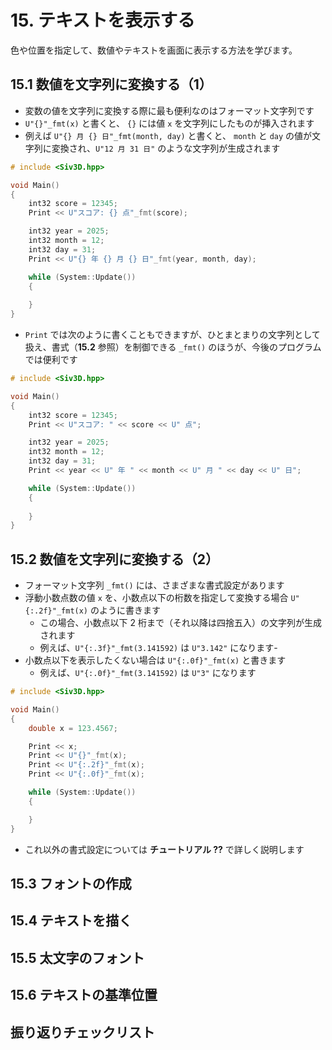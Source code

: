 # 15. テキストを表示する
色や位置を指定して、数値やテキストを画面に表示する方法を学びます。

## 15.1 数値を文字列に変換する（1）
- 変数の値を文字列に変換する際に最も便利なのはフォーマット文字列です
- `U"{}"_fmt(x)` と書くと、 `{}` には値 `x` を文字列にしたものが挿入されます
- 例えば `U"{} 月 {} 日"_fmt(month, day)` と書くと、 `month` と `day` の値が文字列に変換され、`U"12 月 31 日"` のような文字列が生成されます

```cpp
# include <Siv3D.hpp>

void Main()
{
	int32 score = 12345;
	Print << U"スコア: {} 点"_fmt(score);

	int32 year = 2025;
	int32 month = 12;
	int32 day = 31;
	Print << U"{} 年 {} 月 {} 日"_fmt(year, month, day);

	while (System::Update())
	{
		
	}
}
```

- `Print` では次のように書くこともできますが、ひとまとまりの文字列として扱え、書式（**15.2** 参照）を制御できる `_fmt()` のほうが、今後のプログラムでは便利です

```cpp title="_fmt() を使わない場合"
# include <Siv3D.hpp>

void Main()
{
	int32 score = 12345;
	Print << U"スコア: " << score << U" 点";

	int32 year = 2025;
	int32 month = 12;
	int32 day = 31;
	Print << year << U" 年 " << month << U" 月 " << day << U" 日";

	while (System::Update())
	{
		
	}
}
```


## 15.2 数値を文字列に変換する（2）
- フォーマット文字列 `_fmt()` には、さまざまな書式設定があります
- 浮動小数点数の値 `x` を、小数点以下の桁数を指定して変換する場合 `U"{:.2f}"_fmt(x)` のように書きます
	- この場合、小数点以下 2 桁まで（それ以降は四捨五入）の文字列が生成されます
	- 例えば、`U"{:.3f}"_fmt(3.141592)` は `U"3.142"` になります-
- 小数点以下を表示したくない場合は `U"{:.0f}"_fmt(x)` と書きます
	- 例えば、`U"{:.0f}"_fmt(3.141592)` は `U"3"` になります

```cpp
# include <Siv3D.hpp>

void Main()
{
	double x = 123.4567;

	Print << x;
	Print << U"{}"_fmt(x);
	Print << U"{:.2f}"_fmt(x);
	Print << U"{:.0f}"_fmt(x);

	while (System::Update())
	{

	}
}
```

- これ以外の書式設定については **チュートリアル ??** で詳しく説明します


## 15.3 フォントの作成



## 15.4 テキストを描く



## 15.5 太文字のフォント



## 15.6 テキストの基準位置



## 振り返りチェックリスト



